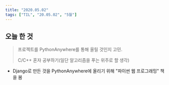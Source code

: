 ```yaml
---
title: "2020.05.02"
tags: ["TIL", "20.05.02", "5월"]
---
```


## 오늘 한 것

> 프로젝트를 PythonAnywhere를 통해 올릴 것인지 고민.
>
> C/C++ 혼자 공부하기(일단 알고리즘을 푸는 위주로 할 생각)

- Django로 만든 것을 PythonAnywhere에 올리기 위해 "파이썬 웹 프로그래밍" 책을 봄